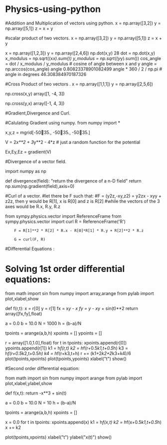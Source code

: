 # Physics-using-python

#Addition and Multiplication of vectors using python.
 x = np.array([3,2])
 y = np.array([5,1])
 z = x + y


 #scalar product of two vectors.
 x = np.array([3,2])
 y = np.array([5,1])
 z = x + y

x = np.array([1,2,3])
y = np.array([2,4,6])
np.dot(x,y)
28
dot = np.dot(x,y)
x_modulus = np.sqrt((x*x).sum())
y_modulus = np.sqrt((y*y).sum())
cos_angle = dot / x_modulus / y_modulus # cosine of angle between x and y
angle = np.arccos(cos_angle)
angle
0.80823378901082499
angle * 360 / 2 / np.pi # angle in degrees
46.308384970187326



#Cross Product of two vectors .
x = np.array([1,1,1])
y = np.array([2,5,6])

np.cross(x,y)
array([1,  -4,  3])

np.cross(y,x)
array([-1, 4, 3])

#Gradient,Divergence and Curl.

#Calulating Gradient using numpy.
from numpy import *

x,y,z = mgrid[-50:100:35., -50:100:35., -50:100:35.]

V = 2*x**2 + 3*y**2 - 4*z # just a random function for the potential

Ex,Ey,Ez = gradient(V)



#Divergence of a vector field.

import numpy as np

def divergence(field):
       "return the divergence of a n-D field"
        return np.sum(np.gradient(field),axis=0)


#Curl of a vector.
#let there be F such that:
#F = (y2z,-xy,z2) = y2zx - xyy + z2z, then y would be R[1], x is R[0] and z is R[2]
#while the vectors of the 3 axes would be R.x, R.y, R.z

from sympy.physics.vector import ReferenceFrame
from sympy.physics.vector import curl
        R = ReferenceFrame('R')

        F = R[1]**2 * R[2] * R.x - R[0]*R[1] * R.y + R[2]**2 * R.z

        G = curl(F, R)

#Differential Equations :

# Solving 1st order differential equations:

from math import sin
from numpy import array,arange
from pylab import plot,xlabel,show


def f(r,t):
    x = r[0]
    y = r[1]
    fx = x*y - x
    fy = y - x*y + sin(t)**2
    return array([fx,fy],float)

a = 0.0
b = 10.0
N = 1000
h = (b-a)/N

tpoints = arange(a,b,h)
xpoints = []
ypoints = []

r = array([1.0,1.0],float)
for t in tpoints:
    xpoints.append(r[0])
    ypoints.append(r[1])
    k1 = h*f(r,t)
    k2 = h*f(r+0.5*k1,t+0.5*h)
    k3 = h*f(r+0.5*k2,t+0.5*h)
    k4 = h*f(r+k3,t+h)
    r += (k1+2*k2+2*k3+k4)/6
plot(tpoints,xpoints)
plot(tpoints,ypoints)
xlabel("t")
show()


#Second order differential equation:

from math import sin
from numpy import arange
from pylab import plot,xlabel,ylabel,show

def f(x,t):
    return -x**3 + sin(t)

a = 0.0
b = 10.0
N = 10
h = (b-a)/N

tpoints = arange(a,b,h)
xpoints = []

x = 0.0
for t in tpoints:
    xpoints.append(x)
    k1 = h*f(x,t)
    k2 = h*f(x+0.5*k1,t+0.5*h)
    x += k2

plot(tpoints,xpoints)
xlabel("t")
ylabel("x(t)")
show()





